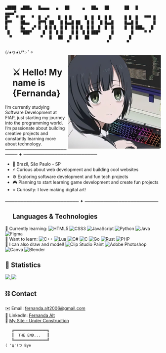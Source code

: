 ```                                                                                                      
▄████  ▄███▄   █▄▄▄▄   ▄   ██      ▄   ██▄   ██       ██   █      ▄▄▄▄▀ 
█▀   ▀ █▀   ▀  █  ▄▀    █  █ █      █  █  █  █ █      █ █  █   ▀▀▀ █    
█▀▀    ██▄▄    █▀▀▌ ██   █ █▄▄█ ██   █ █   █ █▄▄█     █▄▄█ █       █    
█      █▄   ▄▀ █  █ █ █  █ █  █ █ █  █ █  █  █  █     █  █ ███▄   █     
 █     ▀███▀     █  █  █ █    █ █  █ █ ███▀     █        █     ▀ ▀      
  ▀             ▀   █   ██   █  █   ██         █        █               
                            ▀                 ▀        ▀
```

(ﾉ◕ヮ◕)ﾉ*:･ﾟ✧  
<img src="images/haha-me.jpg" alt="tired anime girl programming" min-width="300px" width="300px" width="300px" align="right">
<div id="user-content-toc" align="left">
  <ul style="list-style: none;">
    <summary>
      <h1>⚔️ Hello! My name is {Fernanda}</h1>
    </summary>
  </ul>
</div>
 I’m currently studying Software Development at FIAP, just starting my journey into the programming world. I’m passionate about building creative projects and constantly learning more about technology. <br>
 ──────────────────────── ✦ ──────────────────────── <br>
 
- 📍 Brazil, São Paulo - SP <br>
- ⚡ Curious about web development and building cool websites <br>
- ⚙️ Exploring software development and fun tech projects <br>
- 🎮 Planning to start learning game development and create fun projects <br>
- ⭐ Curiosity: I love making digital art! <br>

 ──────────────────────── ✦ ────────────────────────
<div id="user-content-toc" align="left">
  <ul style="list-style: none;">
    <summary>
      <h2>Languages & Technologies </h2>
    </summary>
  </ul>
</div> 
 
🪽 Currently learning:
![HTML5](https://img.shields.io/badge/html5-%23E34F26.svg?style=flat&logo=html5&logoColor=white) ![CSS3](https://img.shields.io/badge/css3-%231572B6.svg?style=flat&logo=css3&logoColor=white) ![JavaScript](https://img.shields.io/badge/javascript-%23323330.svg?style=flat&logo=javascript&logoColor=%23F7DF1E) ![Python](https://img.shields.io/badge/python-3670A0?style=flat&logo=python&logoColor=ffdd54) ![Java](https://img.shields.io/badge/java-%23ED8B00.svg?style=flat&logo=openjdk&logoColor=white) ![Figma](https://img.shields.io/badge/figma-%23F24E1E.svg?style=flat&logo=figma&logoColor=white)   
🔮 Want to learn:
![C++](https://img.shields.io/badge/c++-%2300599C.svg?style=flat&logo=c%2B%2B&logoColor=white) ![Lua](https://img.shields.io/badge/lua-%232C2D72.svg?style=flat&logo=lua&logoColor=white) ![C#](https://img.shields.io/badge/c%23-%23239120.svg?style=flat&logo=csharp&logoColor=white) ![C](https://img.shields.io/badge/c-%2300599C.svg?style=flat&logo=c&logoColor=white) ![Go](https://img.shields.io/badge/go-%2300ADD8.svg?style=flat&logo=go&logoColor=white) ![Rust](https://img.shields.io/badge/rust-%23000000.svg?style=flat&logo=rust&logoColor=white) ![PHP](https://img.shields.io/badge/php-%23777BB4.svg?style=flat&logo=php&logoColor=white)  
🎨 I can also draw and model!
![Clip Studio Paint](https://img.shields.io/badge/ClipStudioPaint-%23CFD3D3.svg?style=flat&logo=ClipStudioPaint&logoColor=white) ![Adobe Photoshop](https://img.shields.io/badge/adobe%20photoshop-%2331A8FF.svg?style=flat&logo=adobe%20photoshop&logoColor=white) ![Canva](https://img.shields.io/badge/Canva-%2300C4CC.svg?style=flat&logo=Canva&logoColor=white) ![Blender](https://img.shields.io/badge/blender-%23F5792A.svg?style=flat&logo=blender&logoColor=white)    

## 👾 Statistics
<div align="left">
  <a href="https://github.com/fernandaa-alt"> 
    <img height="150em" src="https://github-readme-stats.vercel.app/api/top-langs/?username=fernandaa-alt&theme=dark&hide_border=false&include_all_commits=false&count_private=false&layout=compact") <br>
    <img height="150em" src="https://github-readme-stats.vercel.app/api?username=fernandaa-alt&theme=dark&hide_border=false&include_all_commits=false&count_private=false"/>
  </a>
</div>

## ⛓️ Contact

✉️ Email: fernanda.alt2006@gmail.com <br>
🔗 LinkedIn: [Fernanda Alt](https://www.linkedin.com/in/fernanda-alt-a99aa529b) <br>
💚 [My Site - Under Construction]() <br>

```
   ╔═══════════════╗
   ║  THE END...   ║
   ╚═══════════════╝
( 'д')つ Bye
```
